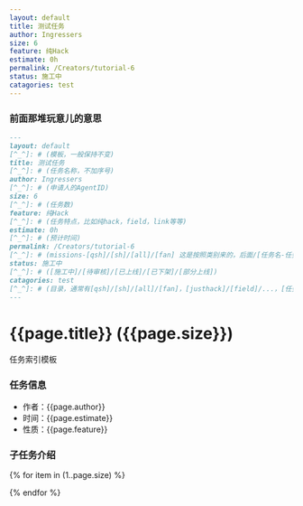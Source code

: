 ```yaml
---
layout: default
title: 测试任务
author: Ingressers
size: 6
feature: 纯Hack
estimate: 0h
permalink: /Creators/tutorial-6
status: 施工中
catagories: test 
---
```

### 前面那堆玩意儿的意思
```markdown
---
layout: default
[^_^]: # (模板，一般保持不变)
title: 测试任务
[^_^]: # (任务名称，不加序号)
author: Ingressers
[^_^]: # (申请人的AgentID)
size: 6
[^_^]: # (任务数)
feature: 纯Hack
[^_^]: # (任务特点，比如纯hack，field，link等等)
estimate: 0h
[^_^]: # (预计时间)
permalink: /Creators/tutorial-6
[^_^]: # (missions-[qsh]/[sh]/[all]/[fan] 这是按照类别来的，后面/[任务名-任务数量])
status: 施工中
[^_^]: # ([施工中]/[待审核]/[已上线]/[已下架]/[部分上线])
catagories: test 
[^_^]: # (目录，通常有[qsh]/[sh]/[all]/[fan]，[justhack]/[field]/...，[任务数量x]，[预计时间]这些)
---
```

# {{page.title}} ({{page.size}})
任务索引模板

[^_^]: # (以上是任务介绍)

### 任务信息
- 作者：{{page.author}}
- 时间：{{page.estimate}}
- 性质：{{page.feature}}

### 子任务介绍 
{% for item in (1..page.size) %}

[^_^]: # (还没写好。。。)

{% endfor %}
